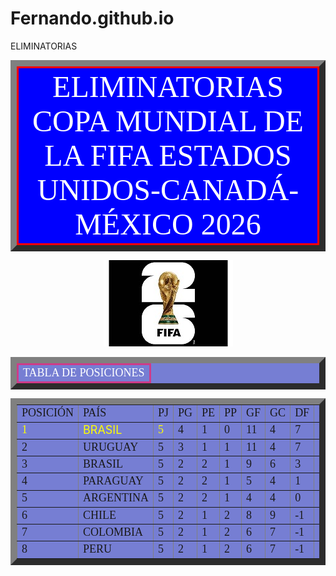 # Fernando.github.io
<html>
<tittle>ELIMINATORIAS</tittle>
<head>
<center><table border=10 bgcolor=blue cellpadding=6 cellspacing=8>
<tr><td style="border-width: 4px; border: solid; border-color: #FF0000;"><center><font color=white><font face=aharoni><font size=8>ELIMINATORIAS COPA MUNDIAL DE LA FIFA ESTADOS UNIDOS-CANADÁ-MÉXICO 2026</font><center></td></tr>
</table></center>
<P>
<center><img src=ECM2026.jpg></center>
<p>


<center><table border=10 bgcolor= #767ED3 cellpadding=6 cellspacing=8>
<tr><center><td style="border-width: 1px; border: solid; border-color: #CE3B89;"><font color=white><font face=aharoni><font size=4>TABLA DE POSICIONES</font></td></table></center></tr>
<p>
<center><table border=10 bgcolor= #767ED3 cellpadding=6 cellspacing=8>
<tr><td><font face=aharoni><font size=4>POSICIÓN</font></td><td><font face=aharoni><font size=4>PAÍS</font></td><td><font face=aharoni><font size=4>PJ</font></td>
<td><font face=terminal><font size=4>PG</font></td><td><font face=aharoni><font size=4>PE</font></td><td><font face=aharoni><font size=4>PP</font></td>
<td><font face=aharoni><font size=4>GF</font></td><td><font face=aharoni><font size=4>GC</font></td><td><font face=aharoni><font size=4>DF</font></td>
<td><font face=aharoni><font size=4>PUNTOS</font></td></tr>

<tr><td><font face=app850><font size=4><font color=yellow>1</font></font></td><td><font face=app850.fon><font size=4><font color=yellow>BRASIL</font></font></td><td><font face=aharoni><font size=4><font color=yellow>5</font></td>
<td><font face=aharoni><font size=4>4</font></td><td><font face=aharoni><font size=4>1</font></td><td><font face=aharoni><font size=4>0</font></td>
<td><font face=aharoni><font size=4>11</font></td><td><font face=aharoni><font size=4>4</font></td><td><font face=aharoni><font size=4>7</font></td>
<td><font face=aharoni><font size=4>13</font></font></td></tr>

<tr><td><font face=aharoni><font size=4>2</font></td><td><font face=aharoni><font size=4>URUGUAY</font></td><td><font face=aharoni><font size=4>5</font></td>
<td><font face=aharoni><font size=4>3</font></td><td><font face=aharoni><font size=4>1</font></td><td><font face=aharoni><font size=4>1</font></td>
<td><font face=aharoni><font size=4>11</font></td><td><font face=aharoni><font size=4>4</font></td><td><font face=aharoni><font size=4>7</font></td>
<td><font face=aharoni><font size=4>10</font></td></tr>

<tr><td><font face=aharoni><font size=4>3</font></td><td><font face=aharoni><font size=4>BRASIL</font></td><td><font face=aharoni><font size=4>5</font></td>
<td><font face=aharoni><font size=4>2</font></td><td><font face=aharoni><font size=4>2</font></td><td><font face=aharoni><font size=4>1</font></td>
<td><font face=aharoni><font size=4>9</font></td><td><font face=aharoni><font size=4>6</font></td><td><font face=aharoni><font size=4>3</font></td>
<td><font face=aharoni><font size=4>8</font></td></tr>

<tr><td><font face=aharoni><font size=4>4</font></td><td><font face=aharoni><font size=4>PARAGUAY</font></td><td><font face=aharoni><font size=4>5</font></td>
<td><font face=aharoni><font size=4>2</font></td><td><font face=aharoni><font size=4>2</font></td><td><font face=aharoni><font size=4>1</font></td>
<td><font face=aharoni><font size=4>5</font></td><td><font face=aharoni><font size=4>4</font></td><td><font face=aharoni><font size=4>1</font></td>
<td><font face=aharoni><font size=4>8</font></td></tr>

<tr><td><font face=aharoni><font size=4>5</font></td><td><font face=aharoni><font size=4>ARGENTINA</font></td><td><font face=aharoni><font size=4>5</font></td>
<td><font face=aharoni><font size=4>2</font></td><td><font face=aharoni><font size=4>2</font></td><td><font face=aharoni><font size=4>1</font></td>
<td><font face=aharoni><font size=4>4</font></td><td><font face=aharoni><font size=4>4</font></td><td><font face=aharoni><font size=4>0</font></td>
<td><font face=aharoni><font size=4>8</font></td></tr>

<tr><td><font face=aharoni><font size=4>6</font></td><td><font face=aharoni><font size=4>CHILE</font></td><td><font face=aharoni><font size=4>5</font></td>
<td><font face=aharoni><font size=4>2</font></td><td><font face=aharoni><font size=4>1</font></td><td><font face=aharoni><font size=4>2</font></td>
<td><font face=aharoni><font size=4>8</font></td><td><font face=aharoni><font size=4>9</font></td><td><font face=aharoni><font size=4>-1</font></td>
<td><font face=aharoni><font size=4>7</font></td></tr>

<tr><td><font face=aharoni><font size=4>7</font></td><td><font face=aharoni><font size=4>COLOMBIA</font></td><td><font face=aharoni><font size=4>5</font></td>
<td><font face=aharoni><font size=4>2</font></td><td><font face=aharoni><font size=4>1</font></td><td><font face=aharoni><font size=4>2</font></td>
<td><font face=aharoni><font size=4>6</font></td><td><font face=aharoni><font size=4>7</font></td><td><font face=aharoni><font size=4>-1</font></td>
<td><font face=aharoni><font size=4>7</font></td></tr>

<tr><td><font face=aharoni><font size=4>8</font></td><td><font face=aharoni><font size=4>PERU</font></td><td><font face=aharoni><font size=4>5</font></td>
<td><font face=aharoni><font size=4>2</font></td><td><font face=aharoni><font size=4>1</font></td><td><font face=aharoni><font size=4>2</font></td>
<td><font face=aharoni><font size=4>6</font></td><td><font face=aharoni><font size=4>7</font></td><td><font face=aharoni><font size=4>-1</font></td>
<td><font face=aharoni><font size=4>7</font></td></tr>



</table></center>




</html>
